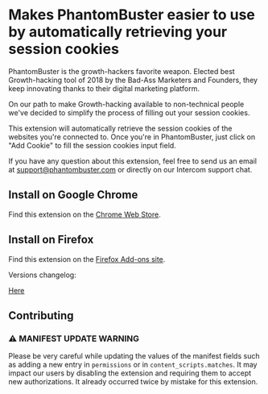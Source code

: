 # Makes PhantomBuster easier to use by automatically retrieving your session cookies

PhantomBuster is the growth-hackers favorite weapon. Elected best Growth-hacking tool of 2018 by the Bad-Ass Marketers and Founders, they keep innovating thanks to their digital marketing platform.

On our path to make Growth-hacking available to non-technical people we've decided to simplify the process of filling out your session cookies.

This extension will automatically retrieve the session cookies of the websites you're connected to. Once you're in PhantomBuster, just click on "Add Cookie" to fill the session cookies input field.

If you have any question about this extension, feel free to send us an email at support@phantombuster.com or directly on our Intercom support chat.

## Install on Google Chrome

Find this extension on the [Chrome Web Store](https://chrome.google.com/webstore/detail/phantombuster/mdlnjfcpdiaclglfbdkbleiamdafilil).

## Install on Firefox

Find this extension on the [Firefox Add-ons site](https://addons.mozilla.org/fr/firefox/addon/phantombuster/).

Versions changelog:

[Here](https://github.com/phantombuster/web-browser-extension/releases)

## Contributing

### ⚠️ MANIFEST UPDATE WARNING

Please be very careful while updating the values of the manifest fields such as adding a new entry in `permissions` or in `content_scripts.matches`. It may impact our users by disabling the extension and requiring them to accept new authorizations. It already occurred twice by mistake for this extension.
